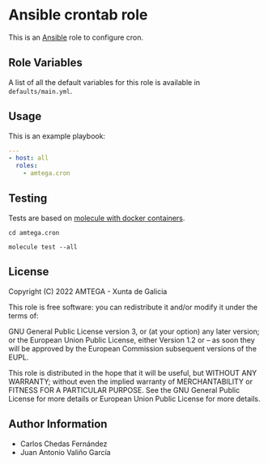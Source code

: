 # Ansible crontab role

This is an [Ansible](http://www.ansible.com) role to configure cron.

## Role Variables

A list of all the default variables for this role is available in `defaults/main.yml`.

## Usage

This is an example playbook:

```yaml
---
- host: all
  roles:
    - amtega.cron
```

## Testing

Tests are based on [molecule with docker containers](https://molecule.readthedocs.io/en/latest/installation.html).

```shell
cd amtega.cron

molecule test --all
```

## License

Copyright (C) 2022 AMTEGA - Xunta de Galicia

This role is free software: you can redistribute it and/or modify it under the terms of:

GNU General Public License version 3, or (at your option) any later version; or the European Union Public License, either Version 1.2 or – as soon they will be approved by the European Commission ­subsequent versions of the EUPL.

This role is distributed in the hope that it will be useful, but WITHOUT ANY WARRANTY; without even the implied warranty of MERCHANTABILITY or FITNESS FOR A PARTICULAR PURPOSE.  See the GNU General Public License for more details or European Union Public License for more details.

## Author Information

- Carlos Chedas Fernández
- Juan Antonio Valiño García

